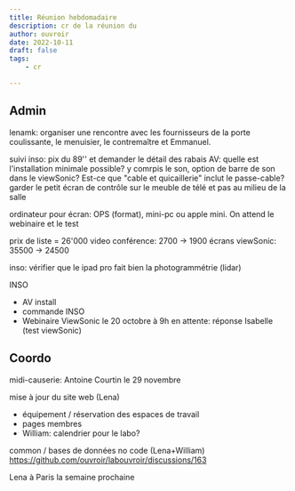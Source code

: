 ```yaml
---
title: Réunion hebdomadaire
description: cr de la réunion du
author: ouvroir
date: 2022-10-11
draft: false
tags:
    - cr

---
```

## Admin

lenamk: organiser une rencontre avec les fournisseurs de la porte coulissante, le menuisier, le contremaître et Emmanuel.

suivi inso: pix du 89'' et demander le détail des rabais
AV: quelle est l'installation minimale possible? y comrpis le son, option de barre de son dans le viewSonic? 
Est-ce que "cable et quicaillerie" inclut le passe-cable? 
garder le petit écran de contrôle sur le meuble de télé et pas au milieu de la salle

ordinateur pour écran: OPS (format), mini-pc ou apple mini. On attend le webinaire et le test


prix de liste = 26'000
video conférence: 2700 → 1900
écrans viewSonic: 35500 →  24500

inso: vérifier que le ipad pro fait bien la photogrammétrie (lidar)


INSO
- AV install
- commande INSO
- Webinaire ViewSonic le 20 octobre à 9h
en attente: réponse Isabelle (test viewSonic)


## Coordo

midi-causerie: Antoine Courtin le 29 novembre

mise à jour du site web (Lena)
- équipement / réservation des espaces de travail
- pages membres
- William: calendrier pour le labo? 

common / bases de données no code (Lena+William)
https://github.com/ouvroir/labouvroir/discussions/163


Lena à Paris la semaine prochaine